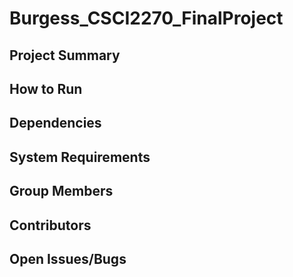 # Burgess_CSCI2270_FinalProject
<h2>Project Summary</h2>
<h2>How to Run</h2>
<h2>Dependencies</h2>
<h2>System Requirements</h2>
<h2>Group Members</h2>
<h2>Contributors</h2>
<h2>Open Issues/Bugs</h2>
